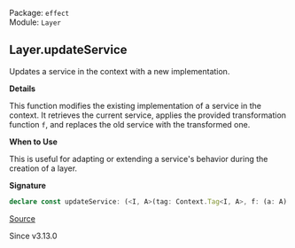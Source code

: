 Package: `effect`<br />
Module: `Layer`<br />

## Layer.updateService

Updates a service in the context with a new implementation.

**Details**

This function modifies the existing implementation of a service in the
context. It retrieves the current service, applies the provided
transformation function `f`, and replaces the old service with the
transformed one.

**When to Use**

This is useful for adapting or extending a service's behavior during the
creation of a layer.

**Signature**

```ts
declare const updateService: (<I, A>(tag: Context.Tag<I, A>, f: (a: A) => A) => <A1, E1, R1>(layer: Layer<A1, E1, R1>) => Layer<A1, E1, I | R1>) & (<A1, E1, R1, I, A>(layer: Layer<A1, E1, R1>, tag: Context.Tag<I, A>, f: (a: A) => A) => Layer<A1, E1, I | R1>)
```

[Source](https://github.com/Effect-TS/effect/tree/main/packages/effect/src/Layer.ts#L1135)

Since v3.13.0
